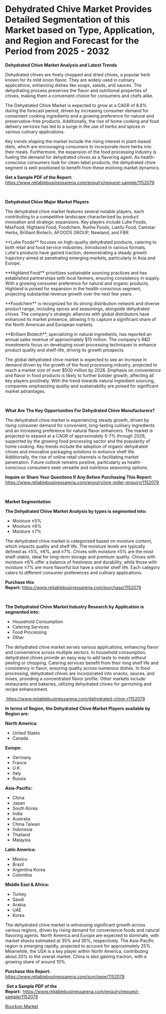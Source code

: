 <p><h1>Dehydrated Chive Market Provides Detailed Segmentation of this Market based on Type, Application, and Region and Forecast for the Period from 2025 - 2032</h1></p><p><strong>Dehydrated Chive Market Analysis and Latest Trends</strong></p>
<p><p>Dehydrated chives are finely chopped and dried chives, a popular herb known for its mild onion flavor. They are widely used in culinary applications, enhancing dishes like soups, salads, and sauces. The dehydrating process preserves the flavor and nutritional properties of chives, making them a convenient choice for consumers and chefs alike.</p><p>The Dehydrated Chive Market is expected to grow at a CAGR of 8.8% during the forecast period, driven by increasing consumer demand for convenient cooking ingredients and a growing preference for natural and preservative-free products. Additionally, the rise of home cooking and food delivery services has led to a surge in the use of herbs and spices in various culinary applications.</p><p>Key trends shaping the market include the rising interest in plant-based diets, which are encouraging consumers to incorporate more herbs into their meals. Furthermore, the expansion of the food processing industry is fueling the demand for dehydrated chives as a flavoring agent. As health-conscious consumers look for clean-label products, the dehydrated chive segment is well-positioned to benefit from these evolving market dynamics.</p></p>
<p><strong>Get a Sample PDF of the Report:&nbsp;</strong> <a href="https://www.reliablebusinessarena.com/enquiry/request-sample/1152079?utm_campaign=2336&utm_medium=2&utm_source=Github&utm_content=ia&utm_term=15022025&utm_id=dehydrated-chive">https://www.reliablebusinessarena.com/enquiry/request-sample/1152079</a></p>
<p>&nbsp;</p>
<p><strong>Dehydrated Chive Major Market Players</strong></p>
<p><p>The dehydrated chive market features several notable players, each contributing to a competitive landscape characterized by product innovation and strategic expansions. Key players include Luhe Foods, MaxFood, Highland Food, Foodchem, Runhe Foods, Lianfu Food, Camstar Herbs, Brilliant Biotech, AFOODS GROUP, Newland, and FBR.</p><p>**Luhe Foods** focuses on high-quality dehydrated products, catering to both retail and food service industries. Introduced in various formats, Luhe's products have gained traction, demonstrating a steady growth trajectory aimed at penetrating emerging markets, particularly in Asia and Europe.</p><p>**Highland Food** prioritizes sustainable sourcing practices and has established partnerships with local farmers, ensuring consistency in supply. With a growing consumer preference for natural and organic products, Highland is poised for expansion in the health-conscious segment, projecting substantial revenue growth over the next few years.</p><p>**Foodchem** is recognized for its strong distribution network and diverse product range, including spices and seasonings, alongside dehydrated chives. The company's strategic alliances with global distributors have enhanced its market presence, allowing it to capture a significant share of the North American and European markets.</p><p>**Brilliant Biotech**, specializing in natural ingredients, has reported an annual sales revenue of approximately $15 million. The company's R&D investments focus on developing novel processing techniques to enhance product quality and shelf-life, driving its growth prospects.</p><p>The global dehydrated chive market is expected to see an increase in demand driven by the growth of the food processing industry, projected to reach a market size of over $500 million by 2026. Emphasis on convenience and flavor in food products is likely to further bolster growth, affecting all key players positively. With the trend towards natural ingredient sourcing, companies emphasizing quality and sustainability are poised for significant market advantages.</p></p>
<p>&nbsp;</p>
<p><strong>What Are The Key Opportunities For Dehydrated Chive Manufacturers?</strong></p>
<p><p>The dehydrated chive market is experiencing steady growth, driven by rising consumer demand for convenient, long-lasting culinary ingredients and an increasing preference for natural flavor enhancers. The market is projected to expand at a CAGR of approximately 5-7% through 2028, supported by the growing food processing sector and the popularity of home cooking. Key trends include the adoption of organic dehydrated chives and innovative packaging solutions to enhance shelf life. Additionally, the rise of online retail channels is facilitating market penetration. Future outlook remains positive, particularly as health-conscious consumers seek versatile and nutritious seasoning options.</p></p>
<p><strong>Inquire or Share Your Questions If Any Before Purchasing This Report:</strong> <a href="https://www.reliablebusinessarena.com/enquiry/pre-order-enquiry/1152079?utm_campaign=2336&utm_medium=2&utm_source=Github&utm_content=ia&utm_term=15022025&utm_id=dehydrated-chive">https://www.reliablebusinessarena.com/enquiry/pre-order-enquiry/1152079</a></p>
<p>&nbsp;</p>
<p><strong>Market Segmentation</strong></p>
<p><strong>The Dehydrated Chive Market Analysis by types is segmented into:</strong></p>
<p><ul><li>Moisture ≤5%</li><li>Moisture ≤6%</li><li>Moisture ≤7%</li></ul></p>
<p><p>The dehydrated chive market is categorized based on moisture content, which impacts quality and shelf life. The moisture levels are typically defined as ≤5%, ≤6%, and ≤7%. Chives with moisture ≤5% are the most shelf-stable, ideal for long-term storage and premium quality. Chives with moisture ≤6% offer a balance of freshness and durability, while those with moisture ≤7% are more flavorful but have a shorter shelf life. Each category caters to different consumer preferences and culinary applications.</p></p>
<p><strong>Purchase this Report:&nbsp;</strong><a href="https://www.reliablebusinessarena.com/purchase/1152079?utm_campaign=2336&utm_medium=2&utm_source=Github&utm_content=ia&utm_term=15022025&utm_id=dehydrated-chive">https://www.reliablebusinessarena.com/purchase/1152079</a></p>
<p>&nbsp;</p>
<p><strong>The Dehydrated Chive Market Industry Research by Application is segmented into:</strong></p>
<p><ul><li>Household Consumption</li><li>Catering Services</li><li>Food Processing</li><li>Other</li></ul></p>
<p><p>The dehydrated chive market serves various applications, enhancing flavor and convenience across multiple sectors. In household consumption, dehydrated chives provide an easy way to add taste to meals without peeling or chopping. Catering services benefit from their long shelf life and consistency in flavor, ensuring quality across numerous dishes. In food processing, dehydrated chives are incorporated into snacks, sauces, and mixes, providing a concentrated flavor profile. Other markets include restaurants and bakeries, utilizing dehydrated chives for garnishing and recipe enhancement.</p></p>
<p><a href="https://www.reliablebusinessarena.com/dehydrated-chive-r1152079?utm_campaign=2336&utm_medium=2&utm_source=Github&utm_content=ia&utm_term=15022025&utm_id=dehydrated-chive">&nbsp;https://www.reliablebusinessarena.com/dehydrated-chive-r1152079</a></p>
<p><strong>In terms of Region, the Dehydrated Chive Market Players available by Region are:</strong></p>
<p>
    <p> <strong> North America: </strong>
        <ul>
            <li>United States</li>
            <li>Canada</li>
        </ul>
        </p> 
    <p> <strong> Europe: </strong>
        <ul>
            <li>Germany</li>
            <li>France</li>
            <li>U.K.</li>
            <li>Italy</li>
            <li>Russia</li>
        </ul>
        </p> 
    <p> <strong> Asia-Pacific: </strong>
        <ul>
            <li>China</li>
            <li>Japan</li>
            <li>South Korea</li>
            <li>India</li>
            <li>Australia</li>
            <li>China Taiwan</li>
            <li>Indonesia</li>
            <li>Thailand</li>
            <li>Malaysia</li>
        </ul>
        </p> 
    <p> <strong> Latin America: </strong>
        <ul>
            <li>Mexico</li>
            <li>Brazil</li>
            <li>Argentina Korea</li>
            <li>Colombia</li>
        </ul>
        </p> 
    <p> <strong> Middle East & Africa: </strong>
        <ul>
            <li>Turkey</li>
            <li>Saudi</li>
            <li>Arabia</li>
            <li>UAE</li>
            <li>Korea</li>
        </ul>
    </p>
    </p>
<p><p>The dehydrated chive market is witnessing significant growth across various regions, driven by rising demand for convenience foods and natural flavoring agents. North America and Europe are expected to dominate, with market shares estimated at 35% and 30%, respectively. The Asia-Pacific region is emerging rapidly, projected to account for approximately 25%. Meanwhile, the USA is a key player within North America, contributing about 20% to the overall market. China is also gaining traction, with a growing share of around 10%.</p></p>
<p><strong>Purchase this Report: </strong><a href="https://www.reliablebusinessarena.com/purchase/1152079?utm_campaign=2336&utm_medium=2&utm_source=Github&utm_content=ia&utm_term=15022025&utm_id=dehydrated-chive">https://www.reliablebusinessarena.com/purchase/1152079</a></p>
<p>&nbsp;<strong>Get a Sample PDF of the Report:&nbsp;&nbsp;</strong><a href="https://www.reliablebusinessarena.com/enquiry/request-sample/1152079?utm_campaign=2336&utm_medium=2&utm_source=Github&utm_content=ia&utm_term=15022025&utm_id=dehydrated-chive">https://www.reliablebusinessarena.com/enquiry/request-sample/1152079</a></p>
<p><strong></strong></p>
<p><p><a href="https://github.com/yazminwollma30/Market-Research-Report-List-1/blob/main/bourbon-market.md?utm_campaign=2336&utm_medium=2&utm_source=Github&utm_content=ia&utm_term=15022025&utm_id=dehydrated-chive">Bourbon Market</a></p></p>